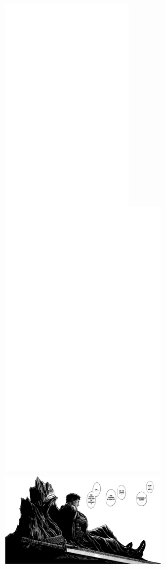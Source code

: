
<img align="left" width="400" src="metrics.svg">
<p align="right" width="300"> <a href="https://anilist.co/user/Nick666/" target="_blank"> <img src="metrics.personal.anilist.svg" alt="cplusplus" /> </a></p>
<a><img align="center" width="1000" src="./photos/gatsu.png"></a>



